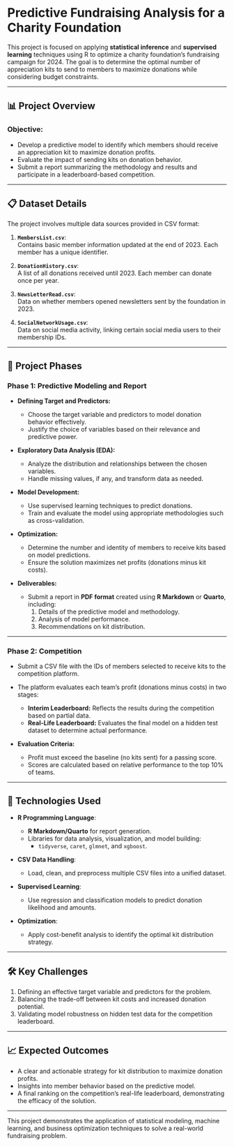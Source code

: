 # Predictive Fundraising Analysis for a Charity Foundation

This project is focused on applying **statistical inference** and **supervised learning** techniques using R to optimize a charity foundation’s fundraising campaign for 2024. The goal is to determine the optimal number of appreciation kits to send to members to maximize donations while considering budget constraints.

---

## 📊 **Project Overview**

### Objective:
- Develop a predictive model to identify which members should receive an appreciation kit to maximize donation profits.
- Evaluate the impact of sending kits on donation behavior.
- Submit a report summarizing the methodology and results and participate in a leaderboard-based competition.

---

## 📋 **Dataset Details**

The project involves multiple data sources provided in CSV format:

1. **`MembersList.csv`**:  
   Contains basic member information updated at the end of 2023. Each member has a unique identifier.

2. **`DonationHistory.csv`**:  
   A list of all donations received until 2023. Each member can donate once per year.

3. **`NewsLetterRead.csv`**:  
   Data on whether members opened newsletters sent by the foundation in 2023.

4. **`SocialNetworkUsage.csv`**:  
   Data on social media activity, linking certain social media users to their membership IDs.

---

## 🧠 **Project Phases**

### **Phase 1: Predictive Modeling and Report**

- **Defining Target and Predictors:**
  - Choose the target variable and predictors to model donation behavior effectively.
  - Justify the choice of variables based on their relevance and predictive power.

- **Exploratory Data Analysis (EDA):**
  - Analyze the distribution and relationships between the chosen variables.
  - Handle missing values, if any, and transform data as needed.

- **Model Development:**
  - Use supervised learning techniques to predict donations.
  - Train and evaluate the model using appropriate methodologies such as cross-validation.

- **Optimization:**
  - Determine the number and identity of members to receive kits based on model predictions.
  - Ensure the solution maximizes net profits (donations minus kit costs).

- **Deliverables:**
  - Submit a report in **PDF format** created using **R Markdown** or **Quarto**, including:
    1. Details of the predictive model and methodology.
    2. Analysis of model performance.
    3. Recommendations on kit distribution.

---

### **Phase 2: Competition**

- Submit a CSV file with the IDs of members selected to receive kits to the competition platform.
- The platform evaluates each team’s profit (donations minus costs) in two stages:
  - **Interim Leaderboard:** Reflects the results during the competition based on partial data.
  - **Real-Life Leaderboard:** Evaluates the final model on a hidden test dataset to determine actual performance.

- **Evaluation Criteria:**
  - Profit must exceed the baseline (no kits sent) for a passing score.
  - Scores are calculated based on relative performance to the top 10% of teams.

---

## 🚀 **Technologies Used**

- **R Programming Language**:
  - **R Markdown/Quarto** for report generation.
  - Libraries for data analysis, visualization, and model building:
    - `tidyverse`, `caret`, `glmnet`, and `xgboost`.

- **CSV Data Handling**:
  - Load, clean, and preprocess multiple CSV files into a unified dataset.

- **Supervised Learning**:
  - Use regression and classification models to predict donation likelihood and amounts.

- **Optimization**:
  - Apply cost-benefit analysis to identify the optimal kit distribution strategy.

---

## 🛠 **Key Challenges**

1. Defining an effective target variable and predictors for the problem.
2. Balancing the trade-off between kit costs and increased donation potential.
3. Validating model robustness on hidden test data for the competition leaderboard.

---

## 📈 **Expected Outcomes**

- A clear and actionable strategy for kit distribution to maximize donation profits.
- Insights into member behavior based on the predictive model.
- A final ranking on the competition’s real-life leaderboard, demonstrating the efficacy of the solution.

---

This project demonstrates the application of statistical modeling, machine learning, and business optimization techniques to solve a real-world fundraising problem.
